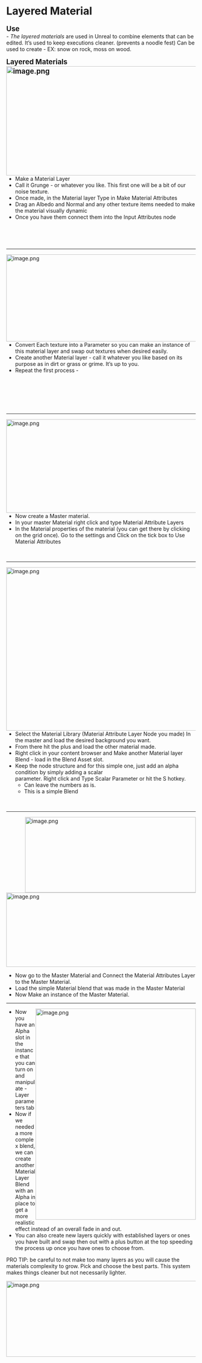 # Layered Material

<p><strong><span style="font-size: 14pt;">Use</span></strong><br><em>- The layered materials </em>are used in Unreal to combine elements that can be edited. It’s used to keep executions cleaner. (prevents a noodle fest) Can be used to create - EX: snow on rock, moss on wood.</p>
<p><span style="font-size: 14pt;"><strong>Layered Materials<img style="float: right;" src="https://vertexschool.instructure.com/courses/311/files/19668/preview?verifier=R3Sv4D3PxKthK6onhzugjURcF1371FtLhvPcUS6t" alt="image.png" width="531" height="291" data-api-endpoint="https://vertexschool.instructure.com/api/v1/courses/311/files/19668" data-api-returntype="File"></strong></span></p>
<ul>
<li>Make a Material Layer</li>
<li>Call it Grunge - or whatever you like. This first one will be a bit of our noise texture.</li>
<li>Once made, in the Material layer Type in Make Material Attributes</li>
<li>Drag an Albedo and Normal and any other texture items needed to make the material visually dynamic</li>
<li>Once you have them connect them into the Input Attributes node</li>
</ul>
<p>&nbsp;</p>
<p>&nbsp;</p>
<hr>
<p><img style="float: right;" src="https://vertexschool.instructure.com/courses/311/files/19669/preview?verifier=SARbUD0dCmxvoeGEDT4HjtZQkI73rHASYHx7TkwT" alt="image.png" width="514" height="232" data-api-endpoint="https://vertexschool.instructure.com/api/v1/courses/311/files/19669" data-api-returntype="File"></p>
<ul>
<li>Convert Each texture into a Parameter so you can make an instance of this material layer and swap out textures when desired easily.</li>
<li>Create another Material layer - call it whatever you like based on its purpose as in dirt or grass or grime. It’s up to you.</li>
<li>Repeat the first process -</li>
</ul>
<p>&nbsp;</p>
<p>&nbsp;</p>
<p>&nbsp;</p>
<hr>
<p><img style="float: right;" src="https://vertexschool.instructure.com/courses/311/files/19670/preview?verifier=qvItJRTeq9GBRG1Jjl3DZylBv5YnbCEbBvX5LRj6" alt="image.png" width="727" height="249" data-api-endpoint="https://vertexschool.instructure.com/api/v1/courses/311/files/19670" data-api-returntype="File"></p>
<ul>
<li>Now create a Master material.</li>
<li>In your master Material right click and type Material Attribute Layers</li>
<li>In the Material properties of the material (you can get there by clicking on the grid once). Go to the settings and Click on the tick box to Use Material Attributes</li>
</ul>
<p>&nbsp;</p>
<hr>
<p><img style="float: right;" src="https://vertexschool.instructure.com/courses/311/files/19672/preview?verifier=xduVlezQVZyn3XMlEeNJdNqP5YTHAzlnKvezmqmo" alt="image.png" width="727" height="435" data-api-endpoint="https://vertexschool.instructure.com/api/v1/courses/311/files/19672" data-api-returntype="File"></p>
<ul>
<li>Select the Material Library (Material Attribute Layer Node you made) In the master and load the desired background you want.</li>
<li>From there hit the plus and load the other material made.</li>
<li>Right click in your content browser and Make another Material layer Blend - load in the Blend Asset slot.</li>
<li>Keep the node structure and for this simple one, just add an alpha condition by simply adding a scalar<br>parameter. Right click and Type Scalar Parameter or hit the S hotkey.
<ul>
<li>Can leave the numbers as is.</li>
<li>This is a simple Blend</li>
</ul>
</li>
</ul>
<p>&nbsp;</p>
<hr>
<p><img style="float: right;" src="https://vertexschool.instructure.com/courses/311/files/19673/preview?verifier=vYcjYelA7lEXvzjlkFWYZjJKRR3IMvYReWfbMCqQ" alt="image.png" width="454" height="201" data-api-endpoint="https://vertexschool.instructure.com/api/v1/courses/311/files/19673" data-api-returntype="File"><img src="https://vertexschool.instructure.com/courses/311/files/19674/preview?verifier=62LxlTnaC1caLUbGTIapqeuqA7q9wYkJy1vMw5It" alt="image.png" width="572" height="198" data-api-endpoint="https://vertexschool.instructure.com/api/v1/courses/311/files/19674" data-api-returntype="File"></p>
<ul>
<li>Now go to the Master Material and Connect the Material Attributes Layer to the Master Material.</li>
<li>Load the simple Material blend that was made in the Master Material</li>
<li>Now Make an instance of the Master Material.</li>
</ul>
<hr>
<p><img style="float: right;" src="https://vertexschool.instructure.com/courses/311/files/19675/preview?verifier=WdJqjQVJobsX5uFf7teFbUsq5DAxs2mlHusAjZyc" alt="image.png" width="426" height="562" data-api-endpoint="https://vertexschool.instructure.com/api/v1/courses/311/files/19675" data-api-returntype="File"></p>
<ul>
<li>Now you have an Alpha slot in the instance that you can turn on and manipulate - Layer parameters tab</li>
<li>Now if we needed a more complex blend, we can create another Material Layer Blend with an Alpha in place to get a more realistic effect instead of an overall fade in and out.</li>
<li>You can also create new layers quickly with established layers or ones you have built and swap then out with a plus button at the top speeding the process up once you have ones to choose from.</li>
</ul>
<p>PRO TIP: be careful to not make too many layers as you will cause the materials complexity to grow. Pick and choose the best parts. This system makes things cleaner but not necessarily lighter.</p>
<p><img src="https://vertexschool.instructure.com/courses/311/files/19677/preview?verifier=97GUdUOi3vXFzrg8tNWFba79GRUYNQkcg3qQqABh" alt="image.png" width="613" height="202" data-api-endpoint="https://vertexschool.instructure.com/api/v1/courses/311/files/19677" data-api-returntype="File"></p>